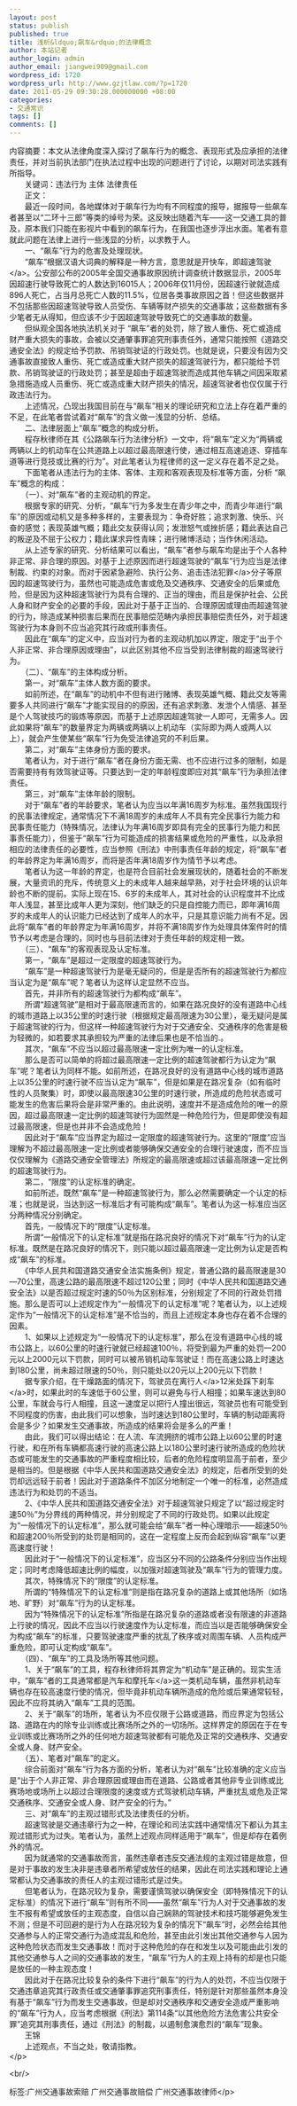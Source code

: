 ```yaml
---
layout: post
status: publish
published: true
title: 浅析&ldquo;飙车&rdquo;的法律概念
author: 本站记者
author_login: admin
author_email: jiangwei909@gmail.com
wordpress_id: 1720
wordpress_url: http://www.gzjtlaw.com/?p=1720
date: 2011-05-29 09:30:28.000000000 +08:00
categories:
- 交通常识
tags: []
comments: []
---
```

<p>内容摘要：本文从法律角度深入探讨了飙车行为的概念、表现形式及应承担的法律责任，并对当前执法部门在执法过程中出现的问题进行了讨论，以期对司法实践有所指导。 <br>　　关键词：违法行为 主体 法律责任 <br>　　正文： <br>　　最近一段时间，各地媒体对于飙车行为均有不同程度的报导，据报导一些飙车者甚至以&ldquo;二环十三郎&rdquo;等类的绰号为荣。这反映出随着汽车&mdash;&mdash;这一交通工具的普及，原本我们只能在影视片中看到的飙车行为，在我国也逐步浮出水面。笔者有意就此问题在法律上进行一些浅显的分析，以求教于人。 <br>　　一、&ldquo;飙车&rdquo;行为的危害及处理现状。 <br>　　&ldquo;飙车&rdquo;根据汉语大词典的解释是一种方言，意思就是开快车，即超速<a>驾驶<&#47;a>。公安部公布的2005年全国交通事故原因统计调查统计数据显示，2005年因超速行驶导致死亡的人数达到16015人；2006年仅11月份，因超速行驶就造成896人死亡，占当月总死亡人数的11.5%，位居各类事故原因之首！但这些数据并不包括那些因超速驾驶导致人员受伤、车辆等财产损失的交通事故；这些数据有多少笔者无从得知，但应该不少于因超速驾驶导致死亡的交通事故的数量。 <br>　　但纵观全国各地执法机关对于 &ldquo;飙车&rdquo;者的处罚，除了致人重伤、死亡或造成财产重大损失的事故，会被以交通肇事罪追究刑事责任外，通常只能按照《道路交通安全法》的规定给予罚款、吊销驾驶证的行政处罚。也就是说，只要没有因为交通事故直接致人重伤、死亡或造成重大财产损失的超速驾驶行为，都只能给予罚款、吊销驾驶证的行政处罚；甚至是超由于超速驾驶而造成其他车辆之间因采取紧急措施造成人员重伤、死亡或造成重大财产损失的情况，超速驾驶者也仅仅属于行政违法行为。 <br>　　上述情况，凸现出我国目前在与&ldquo;飙车&rdquo;相关的理论研究和立法上存在着严重的不足，在此笔者尝试着对&ldquo;飙车&rdquo;的含义做一浅显的分析、总结。 <br>　　二、法律层面上&ldquo;飙车&rdquo;概念的构成分析。 <br>　　程存秋律师在其《公路飙车行为法律分析》一文中，将&ldquo;飙车&rdquo;定义为&ldquo;两辆或两辆以上的机动车在公共道路上以超过最高限速行使，通过相互高速追逐、穿插车道等进行竞技或比赛的行为&rdquo;。对此笔者认为程律师的这一定义存在着不足之处。 <br>　　下面笔者从违法行为的主体、客体、主观和客观表现及标准等方面，分析 &ldquo;飙车&rdquo;概念的构成： <br>　　（一）、对&ldquo;飙车&rdquo;者的主观动机的界定。 <br>　　根据专家的研究、分析，&ldquo;飙车&rdquo;行为多发生在青少年之中，而青少年进行&ldquo;飙车&rdquo;的原因或动机又是多种多样的，主要表现为：争奇好胜；追求刺激、快乐、兴奋的感觉；表现英雄气概；籍此交友获得认同；发泄怒气或挫折感；籍此表达自己的叛逆及不屈于公权力；籍此谋求异性青睐；进行赌博活动；当作休闲活动。 <br>　　从上述专家的研究、分析结果可以看出，&ldquo;飙车&rdquo;者参与飙车均是出于个人各种非正常、非合理的原因。对基于上述原因而进行超速驾驶的&ldquo;飙车&rdquo;行为应当是法律制裁、约束的对象。而对于因紧急避险、执行公务、追击违法<a>犯罪<&#47;a>分子等原因的超速驾驶行为，虽然也可能造成危害或危及交通秩序、交通安全的后果或危险，但是因为这种超速驾驶行为具有合理的、正当的理由，而且是保护社会、公民人身和财产安全的必要的手段，因此对于基于正当的、合理原因或理由而超速驾驶的行为，除造成某种损害后果而在民事赔偿范畴内承担民事赔偿责任外，对于超速驾驶行为本身则不应当追究其行政或刑事责任。 <br>　　因此在&ldquo;飙车&rdquo;的定义中，应当对行为者的主观动机加以界定，限定于&ldquo;出于个人非正常、非合理原因或理由&rdquo;，以此区别其他不应当受到法律制裁的超速驾驶行为。 <br>　　（二）、&ldquo;飙车&rdquo;的主体构成分析。 <br>　　第一，对&ldquo;飙车&rdquo;主体人数方面的要求。 <br>　　如前所述，在&ldquo;飙车&rdquo;的动机中不但有进行赌博、表现英雄气概、籍此交友等需要多人共同进行&ldquo;飙车&rdquo;才能实现目的的原因，还有追求刺激、发泄个人情感、甚至是个人驾驶技巧的锻炼等原因，而基于上述原因超速驾驶一人即可，无需多人。因此如果将&ldquo;飙车&rdquo;的数量界定为两辆或两辆以上机动车（实际即为两人或两人以上），就会产生使某些&ldquo;飙车&rdquo;行为免受法律追究的不利后果。 <br>　　第二，对&ldquo;飙车&rdquo;主体身份方面的要求。 <br>　　笔者认为，对于进行&ldquo;飙车&rdquo;者在身份方面无需、也不应进行过多的限制，如是否需要持有有效驾驶证等。只要达到一定的年龄程度即应对其&ldquo;飙车&rdquo;行为承担法律责任。 <br>　　第三，对&ldquo;飙车&rdquo;主体年龄的限制。 <br>　　对于&ldquo;飙车&rdquo;者的年龄要求，笔者认为应当以年满16周岁为标准。虽然我国现行的民事法律规定，通常情况下不满18周岁的未成年人不具有完全民事行为能力和民事责任能力（特殊情况，法律认为年满16周岁即具有完全的民事行为能力和民事责任能力），但鉴于&ldquo;飙车&rdquo;行为可能造成的损害结果或危险的严重性，以及承担相应的法律责任的必要性，应当参照《刑法》中刑事责任年龄的规定，将&ldquo;飙车&rdquo;者的年龄界定为年满16周岁，而将是否年满18周岁作为情节予以考虑。 <br>　　笔者认为这一年龄的界定，也是符合目前社会发展现状的，随着社会的不断发展，大量资讯的充斥，传统意义上的未成年人越来越早熟，对于社会环境的认识年龄也不断的提前。实际上现在15、6岁的未成年人，其对社会的认识程度并不比成年人浅显，甚至比成年人更为深刻，他们缺乏的只是自控能力而已，即年满16周岁的未成年人的认识能力已经达到了成年人的水平，只是其意识能力尚有不足。因此将&ldquo;飙车&rdquo;者的年龄界定为年满16周岁，并将不满18周岁作为处理具体案件时的情节予以考虑是合理的，同时也与目前法律对于责任年龄的规定相一致。 <br>　　（三）、&ldquo;飙车&rdquo;的客观表现及认定标准。 <br>　　第一，&ldquo;飙车&rdquo;是超过一定限度的超速驾驶行为。 <br>　　&ldquo;飙车&rdquo;是一种超速驾驶行为是毫无疑问的，但是是否所有的超速驾驶行为都应当认定为是&ldquo;飙车&rdquo;呢？笔者认为这样认定显然不应当。 <br>　　首先，并非所有的超速驾驶行为都构成&ldquo;飙车&rdquo;。 <br>　　所谓&ldquo;超速驾驶&rdquo;是相对于最高限速而言的，如果在路况良好的没有道路中心线的城市道路上以35公里的时速行驶（根据规定最高限速为30公里），毫无疑问是属于超速驾驶的行为，但这样一种超速驾驶行为对于交通安全、交通秩序的危害是极为轻微的，如若要求其承担较为严重的法律后果也是不恰当的.。 <br>　　其次，&ldquo;飙车&rdquo;不应当以超过最高限速一定比例为唯一的认定标准。 <br>　　那么是否可以简单的将超过最高限速一定比例的超速驾驶都行为认定为&ldquo;飙车&rdquo;呢？笔者认为同样不能。如前所述，在路况良好的没有道路中心线的城市道路上以35公里的时速行驶不应当认定为&ldquo;飙车&rdquo;，但是如果是在路况复杂（如有临时性的人员聚集）时，即使以最高限速30公里的时速行驶，所造成的危险状态或可能发生的危害后果将会是非常严重的。由此说明，速度并不是造成危险的唯一的原因，超过最高限速一定比例的超速驾驶行为固然是一种危险行为，但是即使没有超过最高限速，但是也并非不会造成危险！ <br>　　因此对于&ldquo;飙车&rdquo;应当界定为超过一定限度的超速驾驶行为。这里的&ldquo;限度&rdquo;应当理解为不超过最高限速一定比例或者能够确保交通安全的合理行驶速度，而不应当仅仅理解为《道路交通安全管理法》所规定的最高限速或超过该最高限速一定比例的超速驾驶行为。 <br>　　第二，&ldquo;限度&rdquo;的认定标准的确定。 <br>　　如前所述，既然&ldquo;飙车&rdquo;是一种超速驾驶行为，那么必然需要确定一个认定的标准；也就是说，当达到这一标准后才有可能构成&ldquo;飙车&rdquo;。笔者认为这一标准应当区分两种情况分别确定。 <br>　　首先，一般情况下的&ldquo;限度&rdquo;认定标准。 <br>　　所谓&ldquo;一般情况下的认定标准&rdquo;就是指在路况良好的情况下对&ldquo;飙车&rdquo;行为的认定标准。既然是在路况良好的情况下，则只能以超过最高限速一定比例为认定是否构成&ldquo;飙车&rdquo;的标准。 <br>　　《中华人民共和国道路交通安全法实施条例》规定，普通公路的最高限速是30&mdash;70公里，高速公路的最高限速不超过120公里；同时《中华人民共和国道路交通安全法》以是否超过规定时速的50％为区别标准，分别规定了不同的行政处罚措施。那么是否可以上述规定作为&ldquo;一般情况下的认定标准&rdquo;呢？笔者认为，以上述规定作为&ldquo;一般情况下的认定标准&rdquo;是不恰当的，而且上述规定本身也存在着不合理的因素。 <br>　　1、如果以上述规定为&ldquo;一般情况下的认定标准&rdquo;，那么在没有道路中心线的城市公路上，以60公里的时速行驶就已经超速100％，将受到最为严重的处罚&mdash;200元以上2000元以下罚款，同时可以被吊销机动车驾驶证！而在高速公路上时速达到180公里，尚未超过限速的50％，则只能处以20元以上200元以下罚款！ <br>　　据专家介绍，在干燥路面的情况下，驾驶员在离<a>行人<&#47;a>12米处踩下<a>刹车<&#47;a>时，如果此时的车速低于60公里，则可以避免与行人相撞；如果车速达到80公里，车就会与行人相撞，且这一速度足以把行人撞出很远，驾驶员也有可能受到不同程度的伤害，由此我们可以想象，当时速达到180公里时，车辆的制动距离将会是多少？如果发生交通事故，所造成的结果将会是多么的严重！ <br>　　由此，我们可以得出结论：在人流、车流拥挤的城市公路上以60公里的时速行驶，和在所有车辆都高速行驶的高速公路上以180公里时速行驶所造成的危险状态或可能发生的交通事故的严重程度相比较，后者的危险程度明显高于前者，至少是相当的。但是根据《中华人民共和国道路交通安全法》的规定，后者所受到的处罚却远远轻于前者！因此对于道路条件不加区分地制定一个唯一的标准，必然造成违法行为和处罚的不适当。 <br>　　2、《中华人民共和国道路交通安全法》对于超速驾驶只规定了以&ldquo;超过规定时速50％&rdquo;为分界线的两种情况，并分别规定了不同的行政处罚。如果以此规定为&ldquo;一般情况下的认定标准&rdquo;，那么就可能会给&ldquo;飙车&rdquo;者一种心理暗示&mdash;&mdash;超速50％和超速200％所受到的处罚是相同的，这在一定程度上反而会起到纵容&ldquo;飙车&rdquo;以更高速度行驶！ <br>　　因此对于&ldquo;一般情况下的认定标准&rdquo;，应当区分不同的公路条件分别应当作出规定；同时考虑降低超速比例的幅度，以加强对超速驾驶及&ldquo;飙车&rdquo;行为的管理力度。 <br>　　其次，特殊情况下的&ldquo;限度&rdquo;的认定标准。 <br>　　所谓的&ldquo;特殊情况下的认定标准&rdquo;则是指在路况复杂的道路上或其他场所（如场地、旷野）对&ldquo;飙车&rdquo;行为的认定标准。 <br>　　因为&ldquo;特殊情况下的认定标准&rdquo;所指是在路况复杂的道路或者没有限速的非道路上行驶的情况，因此不应当以行驶速度作为认定标准，而应当以是否能够确保安全为构成&ldquo;飙车&rdquo;的标准，只要驾驶速度严重的扰乱了秩序或对周围车辆、人员构成严重危险，即可认定构成&ldquo;飙车&rdquo;。 <br>　　（四）、&ldquo;飙车&rdquo;的工具及场所等其他问题。 <br>　　1、关于&ldquo;飙车&rdquo;的工具，程存秋律师将其界定为&ldquo;机动车&rdquo;是正确的。现实生活中，&ldquo;飙车&rdquo;者的工具通常都是汽车和<a>摩托车<&#47;a>这一类机动车辆，虽然非机动车辆也存在较高速度行使的情况，但毕竟非机动车辆所造成的危险或后果通常较轻，因此不应将其纳入&ldquo;飙车&rdquo;工具的范围。 <br>　　2、关于&ldquo;飙车&rdquo;的场所，笔者认为不应仅限于公路或道路，而应界定为包括公路、道路在内的除专业训练或比赛场所之外的一切场所。这样界定的原因在于在专业训练或比赛场所之外的任何地方超速驾驶都有可能危及正常的交通秩序、交通安全或人身、财产安全。 <br>　　（五）、笔者对&ldquo;飙车&rdquo;的定义。 <br>　　综合前面对&ldquo;飙车&rdquo;行为各方面的分析，笔者认为对&ldquo;飙车&rdquo;比较准确的定义应当是&ldquo;出于个人非正常、非合理原因或理由而在道路、公路或者其他非专业训练或比赛场地或场所上以超过合理限度的速度或方式驾驶机动车辆，严重扰乱或危及正常交通秩序、交通安全或人身、财产安全的行为。&rdquo; <br>　　三、对&ldquo;飙车&rdquo;的主观过错形式及法律责任的分析。 <br>　　超速驾驶是交通违章行为之一种，在理论和司法实践中通常情况下都认为其主观过错形式为过失。笔者认为，虽然上述观点同样适用于&ldquo;飙车&rdquo;，但是却存在着例外的情况。 <br>　　因为就通常的交通事故而言，虽然违章者违反交通法规的主观过错是故意，但是对于事故的发生决非是违章者所希望或放任的结果，因此在司法实践和理论上通常都认为交通事故的责任人的主观过错形式是过失。 <br>　　但笔者认为，在路况较为复杂，需要谨慎驾驶以确保安全（即特殊情况下的认定标准）的情况下进行&ldquo;飙车&rdquo;则有所不同&mdash;&mdash;虽然&ldquo;飙车&rdquo;行为人对于交通事故的发生不报有希望或放任的主观态度，自信以自己娴熟的驾驶技术和技巧能够避免发生不测；但是不可回避的是行为人在路况较为复杂的情况下&ldquo;飙车&rdquo;时，必然会给其他交通参与人的正常交通行为造成混乱和危险，甚至由此引发出其他交通参与人因为这种危险状态而发生交通事故！而对于这种危险的存在和发生以及可能由此引发的其他交通参与人之间的交通事故的发生，&ldquo;飙车&rdquo;行为人的主观上持有的却是也只能是放任的一种主观态度！ <br>　　因此对于在路况比较复杂的条件下进行&ldquo;飙车&rdquo;的行为人的处罚，不应当仅限于交通违章追究其行政责任或交通肇事罪追究刑事责任，特别是针对那些虽然本身没有基于&ldquo;飙车&rdquo;行为而发生交通事故，但是却对交通秩序和交通安全造成严重影响的&ldquo;飙车&rdquo;行为人，应当考虑根据《刑法》第114条&ldquo;以其他危险方法危害公共安全罪&rdquo;追究其刑事责任，通过《刑法》的制裁，以遏制愈演愈烈的&ldquo;飙车&rdquo;现象。 <br>　　王锦 <br>　　上述观点，不当之处，敬请指教。 <br><&#47;p><br&#47;><p>标签:广州交通事故索赔 广州交通事故赔偿 广州交通事故律师<&#47;p>
